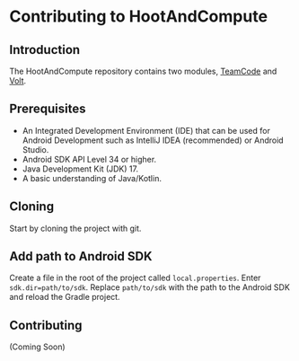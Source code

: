 # Contributing to HootAndCompute

## Introduction

The HootAndCompute repository contains two modules, [TeamCode](kdoc/teamcode) and [Volt](kdoc/volt).

## Prerequisites

- An Integrated Development Environment (IDE) that can be used for Android Development such as IntelliJ IDEA (recommended) or Android Studio.
- Android SDK API Level 34 or higher.
- Java Development Kit (JDK) 17.
- A basic understanding of Java/Kotlin.

## Cloning

Start by cloning the project with git.

## Add path to Android SDK

Create a file in the root of the project called `local.properties`.
Enter `sdk.dir=path/to/sdk`.
Replace `path/to/sdk` with the path to the Android SDK and reload the Gradle project.

## Contributing

(Coming Soon)